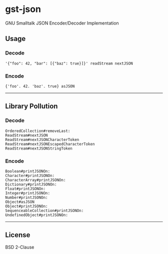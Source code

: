# gst-json

GNU Smalltalk JSON Encoder/Decoder Implementation

## Usage

### Decode

```st
'{"foo": 42, "bar": [{"baz": true}]}' readStream nextJSON
```

### Encode

```st
{'foo'. 42. 'baz'. true} asJSON
```

----

## Library Pollution

### Decode

```st
OrderedCollection#removeLast:
ReadStream#nextJSON
ReadStream#nextJSONCharacterToken
ReadStream#nextJSONEscapedCharacterToken
ReadStream#nextJSONStringToken
```

### Encode

```st
Boolean#printJSONOn:
Character#printJSONOn:
CharacterArray#printJSONOn:
Dictionary#printJSONOn:
Float#printJSONOn:
Integer#printJSONOn:
Number#printJSONOn:
Object#asJSON
Object#printJSONOn:
SequenceableCollection#printJSONOn:
UndefinedObject#printJSONOn:
```

----

## License

BSD 2-Clause

